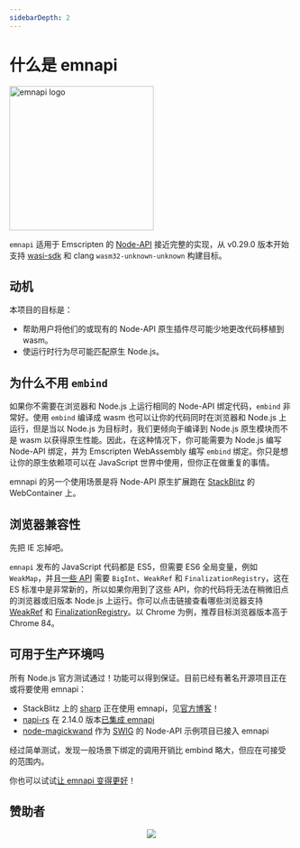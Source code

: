 ```yaml
---
sidebarDepth: 2
---
```


<script setup>

import { withBase } from 'vitepress'

</script>

# 什么是 emnapi

<img :src="withBase('/emnapi.svg')" alt="emnapi logo" width="256" />

`emnapi` 适用于 Emscripten 的 [Node-API](https://nodejs.org/docs/v16.15.0/api/n-api.html) 接近完整的实现，从 v0.29.0 版本开始支持 [wasi-sdk](https://github.com/WebAssembly/wasi-sdk) 和 clang `wasm32-unknown-unknown` 构建目标。

## 动机

本项目的目标是：

- 帮助用户将他们的或现有的 Node-API 原生插件尽可能少地更改代码移植到 wasm。
- 使运行时行为尽可能匹配原生 Node.js。

## 为什么不用 `embind`

如果你不需要在浏览器和 Node.js 上运行相同的 Node-API 绑定代码，`embind` 非常好。使用 `embind` 编译成 wasm 也可以让你的代码同时在浏览器和 Node.js 上运行，但是当以 Node.js 为目标时，我们更倾向于编译到 Node.js 原生模块而不是 wasm 以获得原生性能。因此，在这种情况下，你可能需要为 Node.js 编写 Node-API 绑定，并为 Emscripten WebAssembly 编写 `embind` 绑定。你只是想让你的原生依赖项可以在 JavaScript 世界中使用，但你正在做重复的事情。

emnapi 的另一个使用场景是将 Node-API 原生扩展跑在 [StackBlitz](https://stackblitz.com/) 的 WebContainer 上。

## 浏览器兼容性

先把 IE 忘掉吧。

`emnapi` 发布的 JavaScript 代码都是 ES5，但需要 ES6 全局变量，例如 `WeakMap`，并且[一些 API](/zh/reference/list.html) 需要 `BigInt`、`WeakRef` 和 `FinalizationRegistry`，这在 ES 标准中是非常新的，所以如果你用到了这些 API，你的代码将无法在稍微旧点的浏览器或旧版本 Node.js 上运行。你可以点击链接查看哪些浏览器支持 [WeakRef](https://www.caniuse.com/?search=WeakRef) 和 [FinalizationRegistry](https://www.caniuse.com/?search=FinalizationRegistry)。以 Chrome 为例，推荐目标浏览器版本高于 Chrome 84。

## 可用于生产环境吗

所有 Node.js 官方测试通过！功能可以得到保证。目前已经有著名开源项目正在或将要使用 emnapi：

- StackBlitz 上的 [sharp](https://github.com/lovell/sharp) 正在使用 emnapi，见[官方博客](https://blog.stackblitz.com/posts/bringing-sharp-to-wasm-and-webcontainers/)！
- [napi-rs](https://github.com/napi-rs/napi-rs) 在 2.14.0 版本[已集成 emnapi](https://github.com/napi-rs/napi-rs/pull/1669)
- [node-magickwand](https://github.com/mmomtchev/magickwand.js) 作为 [SWIG](https://github.com/swig/swig) 的 Node-API 示例项目已接入 emnapi

经过简单测试，发现一般场景下绑定的调用开销比 embind 略大，但应在可接受的范围内。

你也可以试试[让 emnapi 变得更好](https://github.com/toyobayashi/emnapi/pulls)！

## 赞助者

<p align="center">
  <a href="https://cdn.jsdelivr.net/gh/toyobayashi/toyobayashi/sponsorkit/sponsors.svg">
    <img src='https://cdn.jsdelivr.net/gh/toyobayashi/toyobayashi/sponsorkit/sponsors.svg'/>
  </a>
</p>
